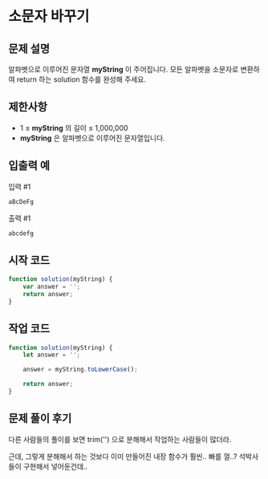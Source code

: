 # 소문자 바꾸기

## 문제 설명
알파벳으로 이루어진 문자열 **myString** 이 주어집니다. 모든 알파벳을 소문자로 변환하여 return 하는 solution 함수를 완성해 주세요.

## 제한사항
* 1 ≤ **myString** 의 길이 ≤ 1,000,000
* **myString** 은 알파벳으로 이루어진 문자열입니다.

## 입출력 예
입력 #1

```bash
aBcDeFg
```

출력 #1

```bash
abcdefg
```

## 시작 코드
```javascript
function solution(myString) {
    var answer = '';
    return answer;
}
```

## 작업 코드
```javascript
function solution(myString) {
    let answer = '';

    answer = myString.toLowerCase();

    return answer;
}
```
## 문제 풀이 후기
다른 사람들의 풀이를 보면 trim('') 으로 분해해서 작업하는 사람들이 많더라.

근데, 그렇게 분해해서 하는 것보다 이미 만들어진 내장 함수가 훨씬.. 빠를 껄..? 석박사들이 구현해서 넣어둔건데..